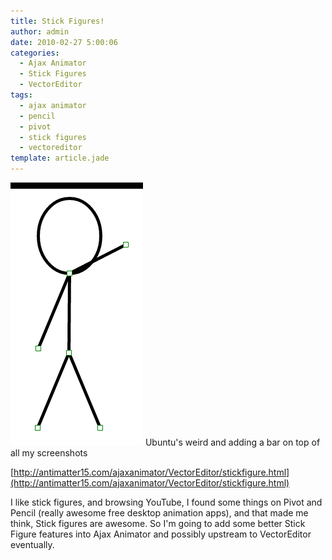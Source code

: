 ```yaml
---
title: Stick Figures!
author: admin
date: 2010-02-27 5:00:06
categories:
  - Ajax Animator
  - Stick Figures
  - VectorEditor
tags: 
  - ajax animator
  - pencil
  - pivot
  - stick figures
  - vectoreditor
template: article.jade
---
```


[![](Screenshot.png "Screenshot")](Screenshot.png) Ubuntu's weird and adding a bar on top of all my screenshots

[http://antimatter15.com/ajaxanimator/VectorEditor/stickfigure.html](http://antimatter15.com/ajaxanimator/VectorEditor/stickfigure.html)

I like stick figures, and browsing YouTube, I found some things on Pivot and Pencil (really awesome free desktop animation apps), and that made me think, Stick figures are awesome. So I'm going to add some better Stick Figure features into Ajax Animator and possibly upstream to VectorEditor eventually.
